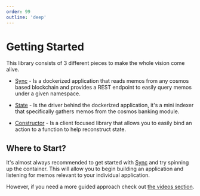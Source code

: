 ```yaml
---
order: 99
outline: 'deep'
---
```


# Getting Started

This library consists of 3 different pieces to make the whole vision come alive.

- [Sync](../sync/index.md) - Is a dockerized application that reads memos from any cosmos based blockchain and provides a REST endpoint to easily query memos under a given namespace.

- [State](../state/index.md) - Is the driver behind the dockerized application, it's a mini indexer that specifically gathers memos from the cosmos banking module.

- [Constructor](../constructor/index.md) - Is a client focused library that allows you to easily bind an action to a function to help reconstruct state.

## Where to Start?

It's almost always recommended to get started with [Sync](../sync/index.md) and try spinning up the container. This will allow you to begin building an application and listening for memos relevant to your individual application.

However, if you need a more guided approach check out [the videos section](./videos.md).